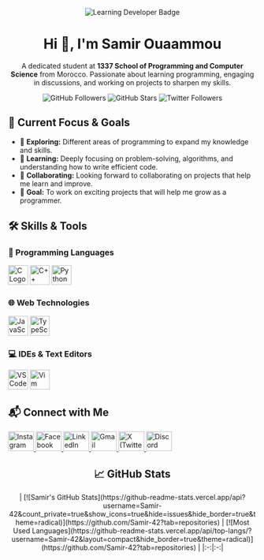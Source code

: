 <p align="center"> <img src="https://img.shields.io/badge/Learning_Developer-Passion_for_Coding-blue?style=for-the-badge" alt="Learning Developer Badge"/> </p> <h1 align="center">Hi 👋, I'm Samir Ouaammou</h1> <p align="center"> A dedicated student at <strong>1337 School of Programming and Computer Science</strong> from Morocco. Passionate about learning programming, engaging in discussions, and working on projects to sharpen my skills. </p> <p align="center"> <img src="https://img.shields.io/github/followers/Samir-42?label=Followers&style=social" alt="GitHub Followers"/> <img src="https://img.shields.io/github/stars/Samir-42?label=Stars&style=social" alt="GitHub Stars"/> <img src="https://img.shields.io/twitter/follow/souaammou38592?style=social" alt="Twitter Followers"/> </p>
<h2 align="left">🚀 Current Focus & Goals</h2> <ul> <li>🔭 <strong>Exploring:</strong> Different areas of programming to expand my knowledge and skills.</li> <li>📘 <strong>Learning:</strong> Deeply focusing on problem-solving, algorithms, and understanding how to write efficient code.</li> <li>🤝 <strong>Collaborating:</strong> Looking forward to collaborating on projects that help me learn and improve.</li> <li>🎯 <strong>Goal:</strong> To work on exciting projects that will help me grow as a programmer.</li> </ul>
<h2 align="left">🛠️ Skills & Tools</h2> <h3 align="left">🔧 Programming Languages</h3> <div align="left"> <img src="https://cdn.jsdelivr.net/gh/devicons/devicon/icons/c/c-original.svg" height="40" alt="C Logo" /> <img src="https://cdn.jsdelivr.net/gh/devicons/devicon/icons/cplusplus/cplusplus-original.svg" height="40" alt="C++ Logo" /> <img src="https://cdn.jsdelivr.net/gh/devicons/devicon/icons/python/python-original.svg" height="40" alt="Python Logo" /> </div> <h3 align="left">🌐 Web Technologies</h3> <div align="left"> <img src="https://cdn.jsdelivr.net/gh/devicons/devicon/icons/javascript/javascript-original.svg" height="40" alt="JavaScript Logo" /> <img src="https://cdn.jsdelivr.net/gh/devicons/devicon/icons/typescript/typescript-original.svg" height="40" alt="TypeScript Logo" /> </div> <h3 align="left">💻 IDEs & Text Editors</h3> <div align="left"> <img src="https://cdn.jsdelivr.net/gh/devicons/devicon/icons/vscode/vscode-original.svg" height="40" alt="VSCode Logo" /> <img src="https://cdn.jsdelivr.net/gh/devicons/devicon/icons/vim/vim-original.svg" height="40" alt="Vim Logo" /> </div>
<h2 align="left">📬 Connect with Me</h2> <div align="left"> <a href="https://instagram.com/samir_ouaammou" target="_blank"> <img src="https://raw.githubusercontent.com/maurodesouza/profile-readme-generator/master/src/assets/icons/social/instagram/default.svg" width="52" height="40" alt="Instagram" /> </a> <a href="https://facebook.com/profile.php?id=100081891472318" target="_blank"> <img src="https://raw.githubusercontent.com/maurodesouza/profile-readme-generator/master/src/assets/icons/social/facebook/default.svg" width="52" height="40" alt="Facebook" /> </a> <a href="https://www.linkedin.com/in/samir-ouaammou" target="_blank"> <img src="https://raw.githubusercontent.com/maurodesouza/profile-readme-generator/master/src/assets/icons/social/linkedin/default.svg" width="52" height="40" alt="LinkedIn" /> </a> <a href="mailto:samirouaammou.4.4.2003@gmail.com" target="_blank"> <img src="https://raw.githubusercontent.com/maurodesouza/profile-readme-generator/master/src/assets/icons/social/gmail/default.svg" width="52" height="40" alt="Gmail" /> </a> <a href="https://x.com/souaammou38592" target="_blank"> <img src="https://raw.githubusercontent.com/maurodesouza/profile-readme-generator/master/src/assets/icons/social/twitter/default.svg" width="52" height="40" alt="X (Twitter)" /> </a> <a href="https://discord.com/channels/@samir_ouaammou" target="_blank"> <img src="https://raw.githubusercontent.com/maurodesouza/profile-readme-generator/master/src/assets/icons/social/discord/default.svg" width="52" height="40" alt="Discord" /> </a> </div>
<h2 align="center">📈 GitHub Stats</h2> <div align="center"> | [![Samir's GitHub Stats](https://github-readme-stats.vercel.app/api?username=Samir-42&count_private=true&show_icons=true&hide=issues&hide_border=true&theme=radical)](https://github.com/Samir-42?tab=repositories) | [![Most Used Languages](https://github-readme-stats.vercel.app/api/top-langs/?username=Samir-42&layout=compact&hide_border=true&theme=radical)](https://github.com/Samir-42?tab=repositories) | |:-:|:-:| </div>
